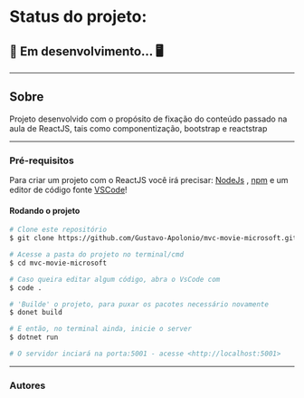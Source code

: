 # Status do projeto: 
## &#128679; Em desenvolvimento... &#128421;

---

## Sobre

Projeto desenvolvido com o propósito de fixação do conteúdo passado na aula de ReactJS, tais como componentização, bootstrap e reactstrap

---

### Pré-requisitos

Para criar um projeto com o ReactJS você irá precisar:
[NodeJs](https://nodejs.org/en/) , [npm](https://pt-br.reactjs.org/docs/create-a-new-react-app.html) e um editor de código fonte [VSCode](https://code.visualstudio.com/Download)!

#### Rodando o projeto

```bash
# Clone este repositório
$ git clone https://github.com/Gustavo-Apolonio/mvc-movie-microsoft.git

# Acesse a pasta do projeto no terminal/cmd
$ cd mvc-movie-microsoft

# Caso queira editar algum código, abra o VsCode com
$ code .

# 'Builde' o projeto, para puxar os pacotes necessário novamente
$ donet build

# E então, no terminal ainda, inicie o server
$ dotnet run

# O servidor inciará na porta:5001 - acesse <http://localhost:5001>
```

---

### Autores


